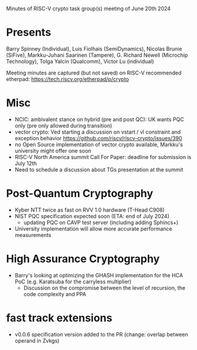 Minutes of RISC-V crypto task group(s) meeting of June 20th 2024

# Presents

Barry Spinney (Individual),
Luis Fiolhais (SemiDynamics),
Nicolas Brunie (SiFive),
Markku-Juhani Saarinen (Tampere),
G. Richard Newell (Microchip Technology),
Tolga Yalcin (Qualcomm),
Victor Lu (individual)

Meeting minutes are captured (but not saved) on RISC-V recommended etherpad: https://tech.riscv.org/etherpad/p/crypto

# Misc

- NCIC: ambivalent stance on hybrid (pre and post QC): UK wants PQC only (pre only allowed during transition)
- vector crypto: Ved starting a discussion on vstart / vl constraint and exception behavior https://github.com/riscv/riscv-crypto/issues/390
- no Open Source implementation of vector crypto available, Markku's university might offer one soon
- RISC-V North America summit Call For Paper: deadline for submission is July 12th
- Need to schedule a discussion about TGs presentation at the summit

# Post-Quantum Cryptography

- Kyber NTT twice as fast on RVV 1.0 hardware (T-Head C908) 
- NIST PQC specification expected soon (ETA: end of July 2024)
    - updating PQC on CAVP test server (including adding Sphincs+)
- University implementation will allow more accurate performance measurements    

# High Assurance Cryptography 

- Barry's looking at optimizing the GHASH implementation for the HCA PoC (e.g. Karatsuba for the carryless multiplier)
   - Discussion on the compromise between the level of recursion, the code complexity and PPA

# fast track extensions

- v0.0.6 specification version added to the PR (change: overlap between operand in Zvkgs)
